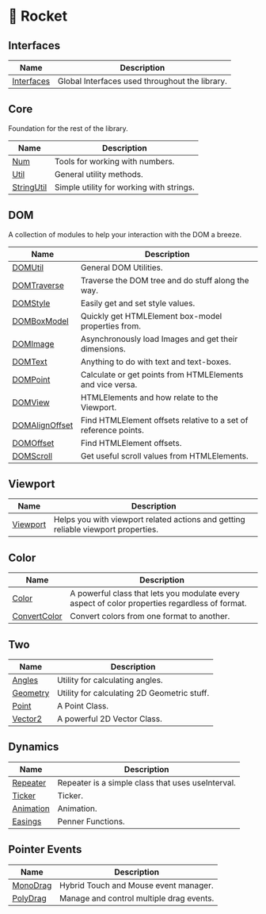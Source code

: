# 🚀 Rocket

## Interfaces

| Name | Description |
| --- | --- |
| [Interfaces](./interfaces.md) | Global Interfaces used throughout the library. |

## Core

Foundation for the rest of the library.

| Name | Description |
| --- | --- |
| [Num](./core/num.md) | Tools for working with numbers. |
| [Util](./core/util.md) | General utility methods. |
| [StringUtil](./core/string-util.md) | Simple utility for working with strings. |

## DOM

A collection of modules to help your interaction with the DOM a breeze.

| Name | Description |
| --- | --- |
| [DOMUtil](./dom/dom-util.md) | General DOM Utilities. |
| [DOMTraverse](./dom/dom-traverse.md) | Traverse the DOM tree and do stuff along the way. |
| [DOMStyle](./dom/dom-style.md) | Easily get and set style values. |
| [DOMBoxModel](./dom/dom-box-model.md) | Quickly get HTMLElement box-model properties from. |
| [DOMImage](./dom/dom-image.md) | Asynchronously load Images and get their dimensions. |
| [DOMText](./dom/dom-text.md) | Anything to do with text and text-boxes. |
| [DOMPoint](./dom/dom-point.md) | Calculate or get points from HTMLElements and vice versa. |
| [DOMView](./dom/dom-view.md) | HTMLElements and how relate to the Viewport. |
| [DOMAlignOffset](./dom/dom-align-offset.md) | Find HTMLElement offsets relative to a set of reference points. |
| [DOMOffset](./dom/dom-offset.md) | Find HTMLElement offsets. |
| [DOMScroll](./dom/dom-text.md) | Get useful scroll values from HTMLElements. |

## Viewport

| Name | Description |
| --- | --- |
| [Viewport](./viewport.md) | Helps you with viewport related actions and getting reliable viewport properties. |

## Color

| Name | Description |
| --- | --- |
| [Color](./color.md) | A powerful class that lets you modulate every aspect of color properties regardless of format. |
| [ConvertColor](./convert-color.md) | Convert colors from one format to another. |

## Two

| Name | Description |
| --- | --- |
| [Angles](./angles.md) | Utility for calculating angles. |
| [Geometry](./geometry.md) | Utility for calculating 2D Geometric stuff. |
| [Point](./point.md) | A Point Class. |
| [Vector2](./vector-2.md) | A powerful 2D Vector Class. |

## Dynamics

| Name | Description |
| --- | --- |
| [Repeater](./repeater.md) | Repeater is a simple class that uses useInterval. |
| [Ticker](./ticker.md) | Ticker. |
| [Animation](./animation.md) | Animation. |
| [Easings](./easings.md) | Penner Functions. |

## Pointer Events

| Name | Description |
| --- | --- |
| [MonoDrag](./mono-drag.md) | Hybrid Touch and Mouse event manager. |
| [PolyDrag](./poly-drag.md) | Manage and control multiple drag events. |

